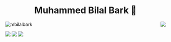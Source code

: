 <h1 align="center">Muhammed Bilal Bark 👋</h1>

<img align='right' src="https://github-readme-stats.vercel.app/api?username=mbilalbark&show_icons=true&theme=radical" >
<p align="left"> <img src="https://komarev.com/ghpvc/?username=mbilalbark" alt="mbilalbark" /> </p>

[![](https://img.shields.io/badge/twitter-%231DA1F2.svg?&style=for-the-badge&logo=twitter&logoColor=white)](https://www.twitter.com/mbilalbark)
[![](https://img.shields.io/badge/linkedin-%230077B5.svg?&style=for-the-badge&logo=linkedin&logoColor=white)](https://www.linkedin.com/in/mbilalbark/)
[![](https://img.shields.io/badge/instagram-%23E4405F.svg?&style=for-the-badge&logo=website&logoColor=white)](http://mbilalbark.com)
